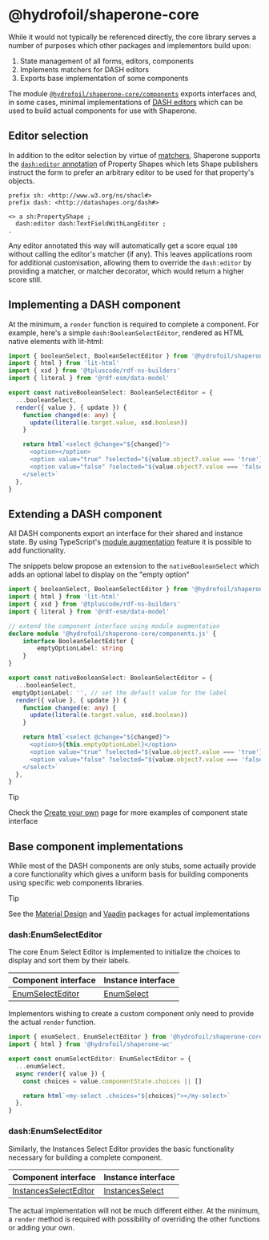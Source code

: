 # @hydrofoil/shaperone-core

While it would not typically be referenced directly, the core library serves a number of purposes which other packages and implementors build upon:

1. State management of all forms, editors, components
3. Implements matchers for DASH editors
4. Exports base implementation of some components

The module [`@hydrofoil/shaperone-core/components`](http://localhost:3000/api/modules/_hydrofoil_shaperone_core_components.html) exports interfaces and, in some cases, minimal implementations of [DASH editors](editors/dash.md) which can be used to build actual components for use with Shaperone.

## Editor selection

In addition to the editor selection by virtue of [matchers](editors/matchers.md), Shaperone supports the [`dash:editor` annotation](http://datashapes.org/forms.html#property-shapes) of Property Shapes which lets Shape publishers instruct the form to prefer an arbitrary editor to be used for that property's objects. 

```turtle
prefix sh: <http://www.w3.org/ns/shacl#>
prefix dash: <http://datashapes.org/dash#>

<> a sh:PropertyShape ;
  dash:editor dash:TextFieldWithLangEditor ;
.
```

Any editor annotated this way will automatically get a score equal `100` without calling the editor's matcher (if any). This leaves applications room for additional customisation, allowing them to override the `dash:editor` by providing a matcher, or matcher decorator, which would return a higher score still. 

## Implementing a DASH component

At the minimum, a `render` function is required to complete a component. For example, here's a simple `dash:BooleanSelectEditor`, rendered as HTML native elements with lit-html:

```typescript
import { booleanSelect, BooleanSelectEditor } from '@hydrofoil/shaperone-core/components.js'
import { html } from 'lit-html'
import { xsd } from '@tpluscode/rdf-ns-builders'
import { literal } from '@rdf-esm/data-model'

export const nativeBooleanSelect: BooleanSelectEditor = {
  ...booleanSelect,
  render({ value }, { update }) {
    function changed(e: any) {
      update(literal(e.target.value, xsd.boolean))
    }

    return html`<select @change="${changed}">
      <option></option>
      <option value="true" ?selected="${value.object?.value === 'true'}">true</option>
      <option value="false" ?selected="${value.object?.value === 'false'}">false</option>
    </select>`
  },
}
```

## Extending a DASH component

All DASH components export an interface for their shared and instance state. By using TypeScript's [module augmentation](https://www.typescriptlang.org/docs/handbook/declaration-merging.html#module-augmentation) feature it is possible to add functionality.

The snippets below propose an extension to the `nativeBooleanSelect` which adds an optional label to display on the "empty option"

```typescript
import { booleanSelect, BooleanSelectEditor } from '@hydrofoil/shaperone-core/components.js'
import { html } from 'lit-html'
import { xsd } from '@tpluscode/rdf-ns-builders'
import { literal } from '@rdf-esm/data-model'

// extend the component interface using module augmentation
declare module '@hydrofoil/shaperone-core/components.js' {
    interface BooleanSelectEditor {
        emptyOptionLabel: string
    }
}

export const nativeBooleanSelect: BooleanSelectEditor = {
  ...booleanSelect,
 emptyOptionLabel: '', // set the default value for the label
  render({ value }, { update }) {
    function changed(e: any) {
      update(literal(e.target.value, xsd.boolean))
    }

    return html`<select @change="${changed}">
      <option>${this.emptyOptionLabel}</option>
      <option value="true" ?selected="${value.object?.value === 'true'}">true</option>
      <option value="false" ?selected="${value.object?.value === 'false'}">false</option>
    </select>`
  },
}
```

> [!TIP]
> Check the [Create your own](components/implement.md) page for more examples of component state interface

## Base component implementations

While most of the DASH components are only stubs, some actually provide a core functionality which gives a uniform basis for building components using specific web components libraries.

> [!TIP]
> See the [Material Design](https://github.com/hypermedia-app/shaperone/tree/master/packages/wc-material) and [Vaadin](https://github.com/hypermedia-app/shaperone/tree/master/packages/wc-vaadin) packages for actual implementations

### dash:EnumSelectEditor

The core Enum Select Editor is implemented to initialize the choices to display and sort them by their labels.

| Component interface | Instance interface |
| -- | -- |
| [EnumSelectEditor](http://localhost:3000/api/interfaces/_hydrofoil_shaperone_core_components.enumselecteditor.html) | [EnumSelect](http://localhost:3000/api/interfaces/_hydrofoil_shaperone_core_components.enumselect.html) |

Implementors wishing to create a custom component only need to provide the actual `render` function.

```typescript
import { enumSelect, EnumSelectEditor } from '@hydrofoil/shaperone-core/components.js'
import { html } from '@hydrofoil/shaperone-wc'

export const enumSelectEditor: EnumSelectEditor = {
  ...enumSelect,
  async render({ value }) {
    const choices = value.componentState.choices || []

    return html`<my-select .choices="${choices}"></my-select>`
  },
}
```

### dash:EnumSelectEditor

Similarly, the Instances Select Editor provides the basic functionality necessary for building a complete component.

| Component interface | Instance interface |
| -- | -- |
| [InstancesSelectEditor](http://localhost:3000/api/interfaces/_hydrofoil_shaperone_core_components.instancesselecteditor.html) | [InstancesSelect](http://localhost:3000/api/interfaces/_hydrofoil_shaperone_core_components.instancesselect.html) |

The actual implementation will not be much different either. At the minimum, a `render` method is required with possibility of overriding the other functions or adding your own.
